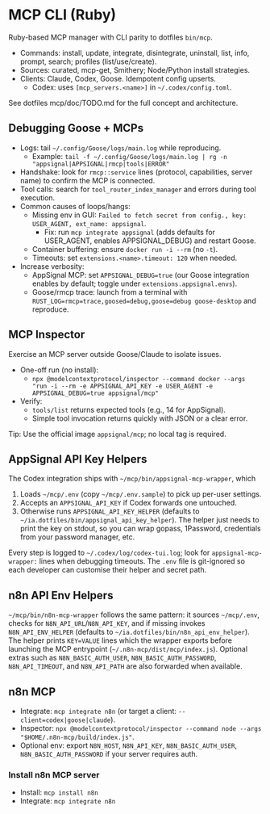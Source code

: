 # MCP CLI (Ruby)

Ruby-based MCP manager with CLI parity to dotfiles `bin/mcp`.

- Commands: install, update, integrate, disintegrate, uninstall, list, info,
  prompt, search; profiles (list/use/create).
- Sources: curated, mcp-get, Smithery; Node/Python install strategies.
- Clients: Claude, Codex, Goose. Idempotent config upserts.
  - Codex: uses `[mcp_servers.<name>]` in `~/.codex/config.toml`.

See dotfiles mcp/doc/TODO.md for the full concept and architecture.

## Debugging Goose + MCPs

- Logs: tail `~/.config/Goose/logs/main.log` while reproducing.
  - Example: `tail -f ~/.config/Goose/logs/main.log | rg -n "appsignal|APPSIGNAL|rmcp|tools|ERROR"`
- Handshake: look for `rmcp::service` lines (protocol, capabilities, server name) to confirm the MCP is connected.
- Tool calls: search for `tool_router_index_manager` and errors during tool execution.
- Common causes of loops/hangs:
  - Missing env in GUI: `Failed to fetch secret from config., key: USER_AGENT, ext_name: appsignal`.
    - Fix: run `mcp integrate appsignal` (adds defaults for USER_AGENT, enables APPSIGNAL_DEBUG) and restart Goose.
  - Container buffering: ensure `docker run -i --rm` (no `-t`).
  - Timeouts: set `extensions.<name>.timeout: 120` when needed.
- Increase verbosity:
  - AppSignal MCP: set `APPSIGNAL_DEBUG=true` (our Goose integration enables by default; toggle under `extensions.appsignal.envs`).
  - Goose/rmcp trace: launch from a terminal with `RUST_LOG=rmcp=trace,goosed=debug,goose=debug goose-desktop` and reproduce.

## MCP Inspector

Exercise an MCP server outside Goose/Claude to isolate issues.

- One-off run (no install):
  - `npx @modelcontextprotocol/inspector --command docker --args "run -i --rm -e APPSIGNAL_API_KEY -e USER_AGENT -e APPSIGNAL_DEBUG=true appsignal/mcp"`
- Verify:
  - `tools/list` returns expected tools (e.g., 14 for AppSignal).
  - Simple tool invocation returns quickly with JSON or a clear error.

Tip: Use the official image `appsignal/mcp`; no local tag is required.

## AppSignal API Key Helpers

The Codex integration ships with `~/mcp/bin/appsignal-mcp-wrapper`, which

1. Loads `~/mcp/.env` (copy `~/mcp/.env.sample`) to pick up per-user settings.
2. Accepts an `APPSIGNAL_API_KEY` if Codex forwards one untouched.
3. Otherwise runs `APPSIGNAL_API_KEY_HELPER` (defaults to
   `~/ia.dotfiles/bin/appsignal_api_key_helper`). The helper just needs to print the key on
   stdout, so you can wrap gopass, 1Password, credentials from your password
   manager, etc.

Every step is logged to `~/.codex/log/codex-tui.log`; look for
`appsignal-mcp-wrapper:` lines when debugging timeouts. The `.env` file is
git-ignored so each developer can customise their helper and secret path.

## n8n API Env Helpers

`~/mcp/bin/n8n-mcp-wrapper` follows the same pattern: it sources `~/mcp/.env`,
checks for `N8N_API_URL`/`N8N_API_KEY`, and if missing invokes
`N8N_API_ENV_HELPER` (defaults to `~/ia.dotfiles/bin/n8n_api_env_helper`). The
helper prints `KEY=VALUE` lines which the wrapper exports before launching the
MCP entrypoint (`~/.n8n-mcp/dist/mcp/index.js`). Optional extras such as
`N8N_BASIC_AUTH_USER`, `N8N_BASIC_AUTH_PASSWORD`, `N8N_API_TIMEOUT`, and
`N8N_API_PATH` are also forwarded when available.

## n8n MCP

- Integrate: `mcp integrate n8n` (or target a client: `--client=codex|goose|claude`).
- Inspector: `npx @modelcontextprotocol/inspector --command node --args "$HOME/.n8n-mcp/build/index.js"`.
- Optional env: export `N8N_HOST`, `N8N_API_KEY`, `N8N_BASIC_AUTH_USER`, `N8N_BASIC_AUTH_PASSWORD` if your server requires auth.


### Install n8n MCP server
- Install: `mcp install n8n`
- Integrate: `mcp integrate n8n`
